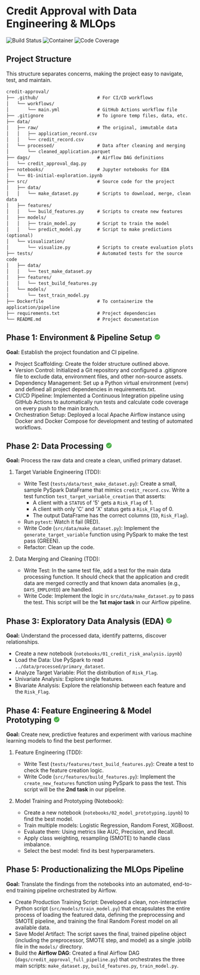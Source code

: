 # Credit Approval with Data Engineering & MLOps
<!-- Badges Section -->
<p>
    <img src="https://github.com/ava-ly/credit-approval/actions/workflows/main.yml/badge.svg" alt="Build Status">
    <img src="https://img.shields.io/badge/MLOps_Docker-Airflow_2.8.1_|_PySpark_3.5-0073C6?logo=docker&logoColor=white" alt="Container">
    <img src="https://codecov.io/github/ava-ly/credit-approval/graph/badge.svg?token=70U95XEZJ7" alt="Code Coverage">
</p>

## Project Structure

This structure separates concerns, making the project easy to navigate, test, and maintain.

```
credit-approval/
├── .github/                      # For CI/CD workflows
│   └── workflows/
│       └── main.yml              # GitHub Actions workflow file
├── .gitignore                    # To ignore temp files, data, etc.
├── data/
│   ├── raw/                      # The original, immutable data
│   │   ├── application_record.csv
│   │   └── credit_record.csv
│   └── processed/                # Data after cleaning and merging
│       └── cleaned_application.parquet
├── dags/                         # Airflow DAG definitions
│   └── credit_approval_dag.py
├── notebooks/                    # Jupyter notebooks for EDA
│   └── 01-initial-exploration.ipynb
├── src/                          # Source code for the project
│   ├── data/
│   │   └── make_dataset.py       # Scripts to download, merge, clean data
│   ├── features/
│   │   └── build_features.py     # Scripts to create new features
│   ├── models/
│   │   ├── train_model.py        # Script to train the model
│   │   └── predict_model.py      # Script to make predictions (optional)
│   └── visualization/
│       └── visualize.py          # Scripts to create evaluation plots
├── tests/                        # Automated tests for the source code
│   ├── data/
│   │   └── test_make_dataset.py
│   ├── features/
│   │   └── test_build_features.py
│   └── models/
│       └── test_train_model.py
├── Dockerfile                    # To containerize the application/pipeline
├── requirements.txt              # Project dependencies
└── README.md                     # Project documentation
```


## Phase 1: Environment & Pipeline Setup ![icon-url]

**Goal:** Establish the project foundation and CI pipeline.

- Project Scaffolding: Create the folder structure outlined above.
- Version Control: Initialized a Git repository and configured a .gitignore file to exclude data, environment files, and other non-source assets.
- Dependency Management: Set up a Python virtual environment (venv) and defined all project dependencies in requirements.txt.
- CI/CD Pipeline: Implemented a Continuous Integration pipeline using GitHub Actions to automatically run tests and calculate code coverage on every push to the main branch.
- Orchestration Setup: Deployed a local Apache Airflow instance using Docker and Docker Compose for development and testing of automated workflows.

## Phase 2: Data Processing ![icon-url]

**Goal:** Process the raw data and create a clean, unified primary dataset.

1. Target Variable Engineering (TDD):
    - Write Test (`tests/data/test_make_dataset.py`): Create a small, sample PySpark DataFrame that mimics `credit_record.csv`. Write a test function `test_target_variable_creation` that asserts:
        - A client with a `STATUS` of '5' gets a `Risk_Flag` of 1.
        - A client with only 'C' and 'X' status gets a `Risk_Flag` of 0.
        - The output DataFrame has the correct columns (`ID`, `Risk_Flag`).
    - Run `pytest`: Watch it fail (RED).
    - Write Code (`src/data/make_dataset.py`): Implement the `generate_target_variable` function using PySpark to make the test pass (GREEN).
    - Refactor: Clean up the code.

2. Data Merging and Cleaning (TDD):
    - Write Test: In the same test file, add a test for the main data processing function. It should check that the application and credit data are merged correctly and that known data anomalies (e.g., `DAYS_EMPLOYED`) are handled.
    - Write Code: Implement the logic in `src/data/make_dataset.py` to pass the test. This script will be the **1st major task** in our Airflow pipeline.


## Phase 3: Exploratory Data Analysis (EDA) ![icon-url]

**Goal:** Understand the processed data, identify patterns, discover relationships.

- Create a new notebook (`notebooks/01_credit_risk_analysis.ipynb`)
- Load the Data: Use PySpark to read `../data/processed/primary_dataset`.
- Analyze Target Variable: Plot the distribution of `Risk_Flag`.
- Univariate Analysis: Explore single features.
- Bivariate Analysis: Explore the relationship between each feature and the `Risk_Flag`.


## Phase 4: Feature Engineering & Model Prototyping ![icon-url]

**Goal:** Create new, predictive features and experiment with various machine learning models to find the best performer.

1. Feature Engineering (TDD):
    - Write Test (`tests/features/test_build_features.py`): Create a test to check the feature creation logic.
    - Write Code (`src/features/build_features.py`): Implement the `create_new_features` function using PySpark to pass the test. This script will be the **2nd task** in our pipeline.

2. Model Training and Prototyping (Notebook):
    - Create a new notebook (`notebooks/02_model_prototyping.ipynb`) to find the best model.
    - Train multiple models: Logistic Regression, Random Forest, XGBoost.
    - Evaluate them: Using metrics like AUC, Precision, and Recall.
    - Apply class weighting, resampling (SMOTE) to handle class imbalance.
    - Select the best model: find its best hyperparameters.

## Phase 5: Productionalizing the MLOps Pipeline

**Goal:** Translate the findings from the notebooks into an automated, end-to-end training pipeline orchestrated by Airflow.

- Create Production Training Script: Developed a clean, non-interactive Python script (`src/models/train_model.py`) that encapsulates the entire process of loading the featured data, defining the preprocessing and SMOTE pipeline, and training the final Random Forest model on all available data.
- Save Model Artifact: The script saves the final, trained pipeline object (including the preprocessor, SMOTE step, and model) as a single .joblib file in the `models/` directory.
- Build the **Airflow DAG**: Created a final Airflow DAG (`dags/credit_approval_full_pipeline.py`) that orchestrates the three main scripts: `make_dataset.py`, `build_features.py`, `train_model.py`.


[icon-url]: https://github.com/ava-ly/credit-approval/blob/main/icon/ok-24.png?raw=true